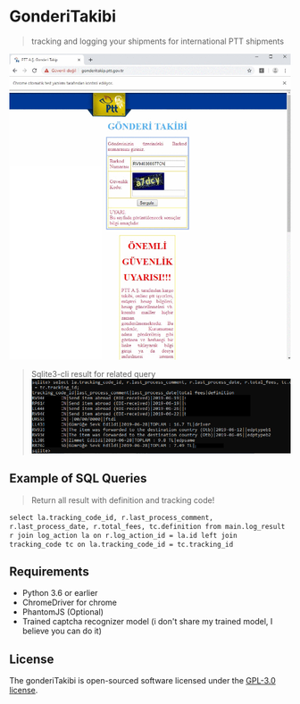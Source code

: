 # GonderiTakibi
> tracking and logging your shipments for international PTT shipments 

![Screenshot](https://raw.githubusercontent.com/Shavell/repo-assets/master/gonderiTakibi/tracking.gif)

> Sqlite3-cli result for related query 
![SQLOUTPUT](https://raw.githubusercontent.com/Shavell/repo-assets/master/gonderiTakibi/sqlite-cli.PNG)

## Example of SQL Queries

> Return all result with definition and tracking code!

```` 
select la.tracking_code_id, r.last_process_comment, r.last_process_date, r.total_fees, tc.definition from main.log_result r join log_action la on r.log_action_id = la.id left join tracking_code tc on la.tracking_code_id = tc.tracking_id
````

## Requirements
- Python 3.6 or earlier
- ChromeDriver for chrome
- PhantomJS (Optional)
- Trained captcha recognizer model (i don't share my trained model, I believe you can do it)


## License

The gonderiTakibi is open-sourced software licensed under the [GPL-3.0 license](https://opensource.org/licenses/MIT).
